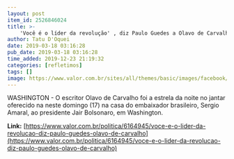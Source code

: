 ```yaml
---
layout: post
item_id: 2526846024
title: >-
    'Você é o líder da revolução' , diz Paulo Guedes a Olavo de Carvalho
author: Tatu D'Oquei
date: 2019-03-18 03:16:28
pub_date: 2019-03-18 03:16:28
time_added: 2019-12-23 21:19:32
categories: [refletimos]
tags: []
image: https://www.valor.com.br/sites/all/themes/basic/images/facebook/valor-big.jpg
---
```


WASHINGTON - O escritor Olavo de Carvalho foi a estrela da noite no jantar oferecido na neste domingo (17) na casa do embaixador brasileiro, Sergio Amaral, ao presidente Jair Bolsonaro, em Washington.

**Link:** [https://www.valor.com.br/politica/6164945/voce-e-o-lider-da-revolucao-diz-paulo-guedes-olavo-de-carvalho](https://www.valor.com.br/politica/6164945/voce-e-o-lider-da-revolucao-diz-paulo-guedes-olavo-de-carvalho)

